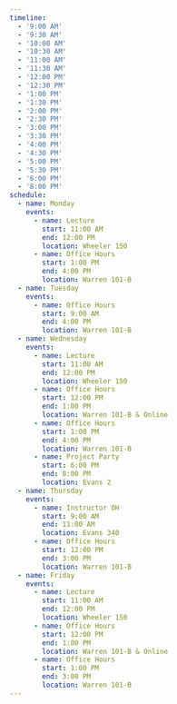 ```yaml
---
timeline:
  - '9:00 AM'
  - '9:30 AM'
  - '10:00 AM'
  - '10:30 AM'
  - '11:00 AM'
  - '11:30 AM'
  - '12:00 PM'
  - '12:30 PM'
  - '1:00 PM'
  - '1:30 PM'
  - '2:00 PM'
  - '2:30 PM'
  - '3:00 PM'
  - '3:30 PM'
  - '4:00 PM'
  - '4:30 PM'
  - '5:00 PM'
  - '5:30 PM'
  - '6:00 PM'
  - '8:00 PM'
schedule:
  - name: Monday
    events:
      - name: Lecture
        start: 11:00 AM
        end: 12:00 PM
        location: Wheeler 150
      - name: Office Hours
        start: 1:00 PM
        end: 4:00 PM
        location: Warren 101-B
  - name: Tuesday
    events:
      - name: Office Hours
        start: 9:00 AM
        end: 4:00 PM
        location: Warren 101-B
  - name: Wednesday
    events:
      - name: Lecture
        start: 11:00 AM
        end: 12:00 PM
        location: Wheeler 150
      - name: Office Hours
        start: 12:00 PM
        end: 1:00 PM
        location: Warren 101-B & Online
      - name: Office Hours
        start: 1:00 PM
        end: 4:00 PM
        location: Warren 101-B
      - name: Project Party
        start: 6:00 PM
        end: 8:00 PM
        location: Evans 2
  - name: Thursday
    events:  
      - name: Instructor OH
        start: 9:00 AM
        end: 11:00 AM
        location: Evans 340
      - name: Office Hours
        start: 12:00 PM
        end: 3:00 PM
        location: Warren 101-B
  - name: Friday
    events:
      - name: Lecture
        start: 11:00 AM
        end: 12:00 PM
        location: Wheeler 150
      - name: Office Hours
        start: 12:00 PM
        end: 1:00 PM
        location: Warren 101-B & Online
      - name: Office Hours
        start: 1:00 PM
        end: 3:00 PM
        location: Warren 101-B
---
```

